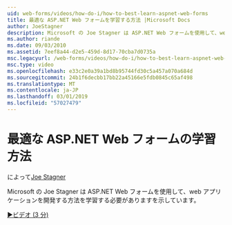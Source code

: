 ```yaml
---
uid: web-forms/videos/how-do-i/how-to-best-learn-aspnet-web-forms
title: 最適な ASP.NET Web フォームを学習する方法 |Microsoft Docs
author: JoeStagner
description: Microsoft の Joe Stagner は ASP.NET Web フォームを使用して、web アプリケーションを開発する方法を学習する必要がありますを示しています。
ms.author: riande
ms.date: 09/03/2010
ms.assetid: 7eef8a44-d2e5-459d-8d17-70cba7d0735a
msc.legacyurl: /web-forms/videos/how-do-i/how-to-best-learn-aspnet-web-forms
msc.type: video
ms.openlocfilehash: e33c2e0a39a1bd8b95744fd30c5a457a070a684d
ms.sourcegitcommit: 24b1f6decbb17bb22a45166e5fdb0845c65af498
ms.translationtype: MT
ms.contentlocale: ja-JP
ms.lasthandoff: 03/01/2019
ms.locfileid: "57027479"
---
```

<a name="how-to-best-learn-aspnet-web-forms"></a>最適な ASP.NET Web フォームの学習方法
====================
によって[Joe Stagner](https://github.com/JoeStagner)

Microsoft の Joe Stagner は ASP.NET Web フォームを使用して、web アプリケーションを開発する方法を学習する必要がありますを示しています。

[&#9654;ビデオ (3 分)](https://channel9.msdn.com/Blogs/ASP-NET-Site-Videos/how-to-best-learn-aspnet-web-forms)
